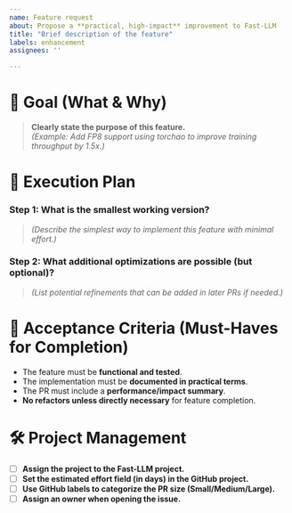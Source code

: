 ```yaml
---
name: Feature request
about: Propose a **practical, high-impact** improvement to Fast-LLM
title: "Brief description of the feature"
labels: enhancement
assignees: ''

---
```


# 🎯 **Goal (What & Why)**
> **Clearly state the purpose of this feature.**  
> _(Example: Add FP8 support using torchao to improve training throughput by 1.5x.)_

# 🚀 **Execution Plan**
### **Step 1: What is the smallest working version?**  
> _(Describe the simplest way to implement this feature with minimal effort.)_  

### **Step 2: What additional optimizations are possible (but optional)?**  
> _(List potential refinements that can be added in later PRs if needed.)_  

# 📌 **Acceptance Criteria** (Must-Haves for Completion)
* The feature must be **functional and tested**.  
* The implementation must be **documented in practical terms**.  
* The PR must include a **performance/impact summary**.  
* **No refactors unless directly necessary** for feature completion.  

# 🛠️ **Project Management**
- [ ] **Assign the project to the Fast-LLM project.**
- [ ] **Set the estimated effort field (in days) in the GitHub project.**
- [ ] **Use GitHub labels to categorize the PR size (Small/Medium/Large).**
- [ ] **Assign an owner when opening the issue.**  
